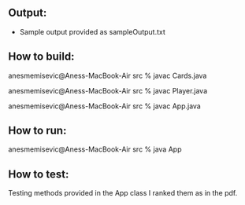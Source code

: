 ## Output:

- Sample output provided as sampleOutput.txt

## How to build:

anesmemisevic@Aness-MacBook-Air src % javac Cards.java

anesmemisevic@Aness-MacBook-Air src % javac Player.java

anesmemisevic@Aness-MacBook-Air src % javac App.java

## How to run:

anesmemisevic@Aness-MacBook-Air src % java App 

## How to test:

Testing methods provided in the App class
I ranked them as in the pdf.
